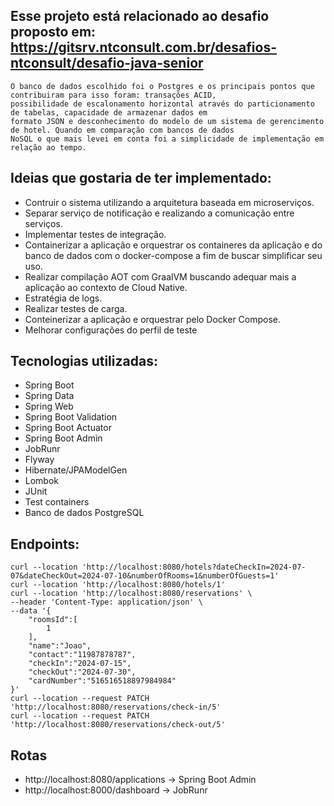 ## Esse projeto está relacionado ao desafio proposto em: https://gitsrv.ntconsult.com.br/desafios-ntconsult/desafio-java-senior

    O banco de dados escolhido foi o Postgres e os principais pontos que contribuiram para isso foram: transações ACID,
    possibilidade de escalonamento horizontal através do particionamento de tabelas, capacidade de armazenar dados em 
    formato JSON e desconhecimento do modelo de um sistema de gerencimento de hotel. Quando em comparação com bancos de dados
    NoSQL o que mais levei em conta foi a simplicidade de implementação em relação ao tempo.

## Ideias que gostaria de ter implementado:
* Contruir o sistema utilizando a arquitetura baseada em microserviços.
* Separar serviço de notificação e realizando a comunicação entre serviços.
* Implementar testes de integração.
* Containerizar a aplicação e orquestrar os containeres da aplicação e do banco de dados com o docker-compose a fim de buscar simplificar seu uso.
* Realizar compilação AOT com GraalVM buscando adequar mais a aplicação ao contexto de Cloud Native.
* Estratégia de logs.
* Realizar testes de carga.
* Conteinerizar a aplicação e orquestrar pelo Docker Compose.
* Melhorar configurações do perfil de teste

##  Tecnologias utilizadas:
* Spring Boot
* Spring Data
* Spring Web
* Spring Boot Validation
* Spring Boot Actuator
* Spring Boot Admin
* JobRunr
* Flyway
* Hibernate/JPAModelGen
* Lombok
* JUnit
* Test containers
* Banco de dados PostgreSQL

## Endpoints:
```curl
curl --location 'http://localhost:8080/hotels?dateCheckIn=2024-07-07&dateCheckOut=2024-07-10&numberOfRooms=1&numberOfGuests=1'
curl --location 'http://localhost:8080/hotels/1'
curl --location 'http://localhost:8080/reservations' \
--header 'Content-Type: application/json' \
--data '{
    "roomsId":[
        1
    ],
    "name":"Joao",
    "contact":"11987878787",
    "checkIn":"2024-07-15",
    "checkOut":"2024-07-30",
    "cardNumber":"516516518897984984"
}'
curl --location --request PATCH 'http://localhost:8080/reservations/check-in/5'
curl --location --request PATCH 'http://localhost:8080/reservations/check-out/5'
```

## Rotas
* http://localhost:8080/applications -> Spring Boot Admin
* http://localhost:8000/dashboard -> JobRunr